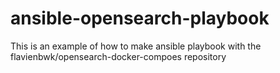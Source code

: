 # ansible-opensearch-playbook
This is an example of how to make ansible playbook with the flavienbwk/opensearch-docker-compoes repository
